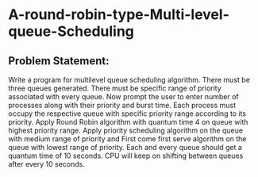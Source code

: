 # A-round-robin-type-Multi-level-queue-Scheduling

## Problem Statement:
  Write a program for multilevel queue scheduling algorithm. There must be three queues
  generated. There must be specific range of priority associated with every queue. Now prompt the
  user to enter number of processes along with their priority and burst time. Each process must
  occupy the respective queue with specific priority range according to its priority. Apply Round
  Robin algorithm with quantum time 4 on queue with highest priority range. Apply priority
  scheduling algorithm on the queue with medium range of priority and First come first serve
  algorithm on the queue with lowest range of priority. Each and every queue should get a quantum
  time of 10 seconds. CPU will keep on shifting between queues after every 10 seconds. 

